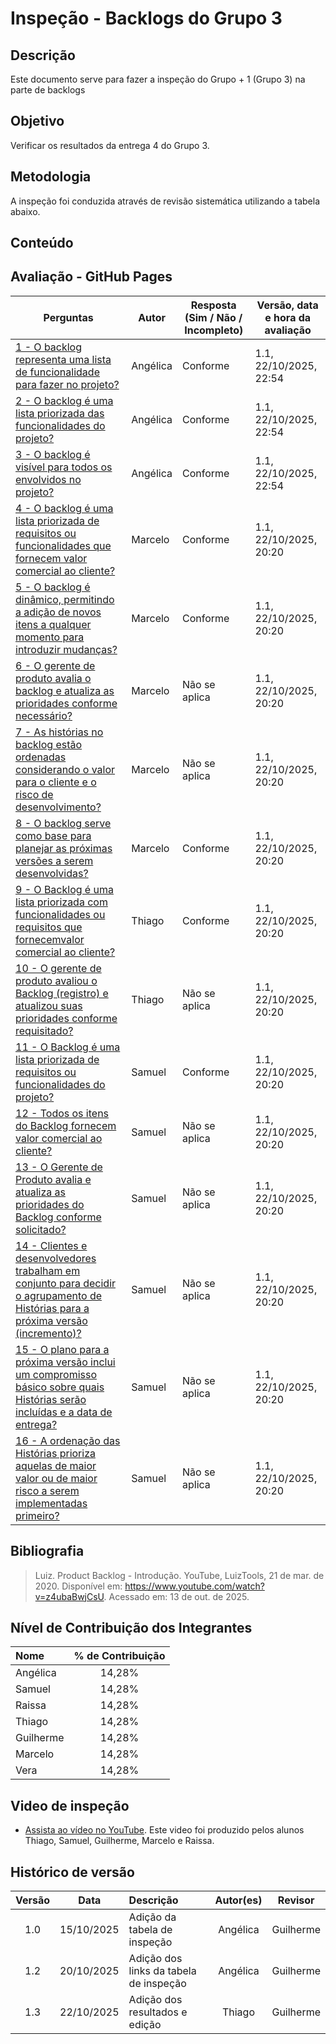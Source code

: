 # Inspeção - Backlogs do Grupo 3

## Descrição
Este documento serve para fazer a inspeção do Grupo + 1 (Grupo 3) na parte de backlogs
## Objetivo
Verificar os resultados da entrega 4 do Grupo 3.
## Metodologia
A inspeção foi conduzida através de revisão sistemática utilizando a tabela abaixo.

## Conteúdo
## Avaliação - GitHub Pages
| Perguntas                                                                                                                                                                                         | Autor    | Resposta (Sim / Não / Incompleto) | Versão, data e hora da avaliação |
|---------------------------------------------------------------------------------------------------------------------------------------------------------------------------------------------------|----------|-----------------------------------|----------------------------------|
| [1 - O backlog representa uma lista de funcionalidade para fazer no projeto?](../../06_verificacao/entrega4/verificacao_backlogs.md#VPBI1)                                                        | Angélica | Conforme                          | 1.1, 22/10/2025, 22:54           |
| [2 - O backlog é uma lista priorizada das funcionalidades do projeto?](../../06_verificacao/entrega4/verificacao_backlogs.md#VPBI2)                                                               | Angélica | Conforme                          | 1.1, 22/10/2025, 22:54           |
| [3 - O backlog é visível para todos os envolvidos no projeto?](../../06_verificacao/entrega4/verificacao_backlogs.md#VPBI3)                                                                       | Angélica | Conforme                          | 1.1, 22/10/2025, 22:54           |
| [4 - O backlog é uma lista priorizada de requisitos ou funcionalidades que fornecem valor comercial ao cliente?](../../06_verificacao/entrega4/verificacao_backlogs.md#VPBI1)                     | Marcelo  | Conforme                          | 1.1, 22/10/2025, 20:20           |
| [5 - O backlog é dinâmico, permitindo a adição de novos itens a qualquer momento para introduzir mudanças?](../../06_verificacao/entrega4/verificacao_backlogs.md#VPBI2)                          | Marcelo  | Conforme                          | 1.1, 22/10/2025, 20:20           |
| [6 - O gerente de produto avalia o backlog e atualiza as prioridades conforme necessário?](../../06_verificacao/entrega4/verificacao_backlogs.md#VPBI3)                                           | Marcelo  | Não se aplica                     | 1.1, 22/10/2025, 20:20           |
| [7 - As histórias no backlog estão ordenadas considerando o valor para o cliente e o risco de desenvolvimento?](../../06_verificacao/entrega4/verificacao_backlogs.md#VPBI4)                      | Marcelo  | Não se aplica                     | 1.1, 22/10/2025, 20:20           |
| [8 - O backlog serve como base para planejar as próximas versões a serem desenvolvidas?](../../06_verificacao/entrega4/verificacao_backlogs.md#VPBI5)                                             | Marcelo  | Conforme                          | 1.1, 22/10/2025, 20:20           |
| [9 - O Backlog é uma lista priorizada com funcionalidades ou requisitos que fornecemvalor comercial ao cliente?](../../06_verificacao/entrega4/verificacao_backlogs.md#VPBI9)                     | Thiago   | Conforme                          | 1.1, 22/10/2025, 20:20           |
| [10 - O gerente de produto avaliou o Backlog (registro) e atualizou suas prioridades conforme requisitado?](../../06_verificacao/entrega4/verificacao_backlogs.md#VPBI10)                         | Thiago   | Não se aplica                     | 1.1, 22/10/2025, 20:20           |
| [11 - O Backlog é uma lista priorizada de requisitos ou funcionalidades do projeto?](../../06_verificacao/entrega4/verificacao_backlogs.md#VPBI11)                                                | Samuel   | Conforme                          | 1.1, 22/10/2025, 20:20           |
| [12 - Todos os itens do Backlog fornecem valor comercial ao cliente?](../../06_verificacao/entrega4/verificacao_backlogs.md#VPBI12)                                                               | Samuel   | Não se aplica                     | 1.1, 22/10/2025, 20:20           |
| [13 - O Gerente de Produto avalia e atualiza as prioridades do Backlog conforme solicitado?](../../06_verificacao/entrega4/verificacao_backlogs.md#VPBI13)                                        | Samuel   | Não se aplica                     | 1.1, 22/10/2025, 20:20           |
| [14 - Clientes e desenvolvedores trabalham em conjunto para decidir o agrupamento de Histórias para a próxima versão (incremento)?](../../06_verificacao/entrega4/verificacao_backlogs.md#VPBI14) | Samuel   | Não se aplica                     | 1.1, 22/10/2025, 20:20           |
| [15 - O plano para a próxima versão inclui um compromisso básico sobre quais Histórias serão incluídas e a data de entrega?](../../06_verificacao/entrega4/verificacao_backlogs.md#VPBI15)        | Samuel   | Não se aplica                     | 1.1, 22/10/2025, 20:20           |
| [16 - A ordenação das Histórias prioriza aquelas de maior valor ou de maior risco a serem implementadas primeiro?](../../06_verificacao/entrega4/verificacao_backlogs.md#VPBI16)                  | Samuel   | Não se aplica                     | 1.1, 22/10/2025, 20:20           |



## Bibliografia
> Luiz. Product Backlog - Introdução. YouTube, LuizTools, 21 de mar. de 2020. Disponível em: https://www.youtube.com/watch?v=z4ubaBwjCsU. Acessado em: 13 de out. de 2025.


## Nível de Contribuição dos Integrantes

| Nome | % de Contribuição |
| :--- | :---------------: |
|   Angélica    |14,28%|
|   Samuel   |14,28%|
|   Raissa    |14,28%|
|   Thiago    |14,28%|
|   Guilherme    |14,28%|
|   Marcelo    |14,28%|
|   Vera    |14,28%|

## Video de inspeção 
- [Assista ao vídeo no YouTube](https://youtu.be/bhx_VbG62qY). Este video foi produzido pelos alunos Thiago, Samuel, Guilherme, Marcelo e Raissa.


## Histórico de versão

| Versão | Data | Descrição | Autor(es) | Revisor |
| :----: | :--: | :-------- | :-------: | :-----: |
|1.0|	15/10/2025|	Adição da tabela de inspeção |	Angélica	|Guilherme     |
|1.2|	20/10/2025|	Adição dos links da tabela de inspeção |	Angélica	|Guilherme     |
|1.3|	22/10/2025|	Adição dos resultados e edição |	Thiago	|Guilherme     |